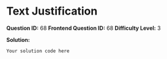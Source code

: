 
  # Text Justification
  
  **Question ID:** 68
  **Frontend Question ID:** 68
  **Difficulty Level:** 3
  
  **Solution:**  
  ```
  Your solution code here
  ```
    